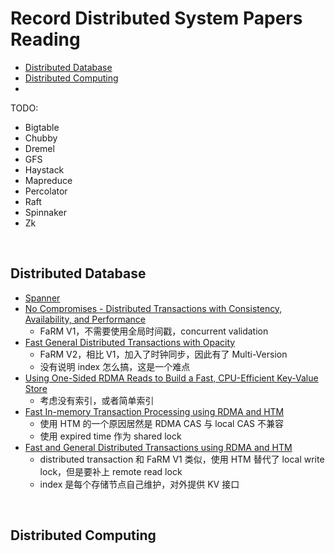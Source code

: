 # Record Distributed System Papers Reading

- [Distributed Database](#distributed_database)
- [Distributed Computing](#distributed_computing)
- []()



TODO:

- Bigtable
- Chubby
- Dremel
- GFS
- Haystack
- Mapreduce
- Percolator
- Raft
- Spinnaker
- Zk


&nbsp;   
<a id="distributed_database"></a>
## Distributed Database

- [Spanner](https://github.com/rsy56640/paper-reading/tree/master/%E5%88%86%E5%B8%83%E5%BC%8F/content/Spanner)
- [No Compromises - Distributed Transactions with Consistency, Availability, and Performance](https://github.com/rsy56640/paper-reading/tree/master/%E5%88%86%E5%B8%83%E5%BC%8F/content/No%20Compromises%20-%20Distributed%20Transactions%20with%20Consistency%2C%20Availability%2C%20and%20Performance)
  - FaRM V1，不需要使用全局时间戳，concurrent validation
- [Fast General Distributed Transactions with Opacity](https://github.com/rsy56640/paper-reading/tree/master/%E5%88%86%E5%B8%83%E5%BC%8F/content/Fast%20General%20Distributed%20Transactions%20with%20Opacity)
  - FaRM V2，相比 V1，加入了时钟同步，因此有了 Multi-Version
  - 没有说明 index 怎么搞，这是一个难点
- [Using One-Sided RDMA Reads to Build a Fast, CPU-Efficient Key-Value Store](https://github.com/rsy56640/paper-reading/tree/master/%E5%88%86%E5%B8%83%E5%BC%8F/content/Using%20One-Sided%20RDMA%20Reads%20to%20Build%20a%20Fast%2C%20CPU-Efficient%20Key-Value%20Store)
  -  考虑没有索引，或者简单索引
- [Fast In-memory Transaction Processing using RDMA and HTM](https://github.com/rsy56640/paper-reading/tree/master/%E5%88%86%E5%B8%83%E5%BC%8F/content/Fast%20In-memory%20Transaction%20Processing%20using%20RDMA%20and%20HTM)
  - 使用 HTM 的一个原因居然是 RDMA CAS 与 local CAS 不兼容
  - 使用 expired time 作为 shared lock
- [Fast and General Distributed Transactions using RDMA and HTM](https://github.com/rsy56640/paper-reading/tree/master/%E5%88%86%E5%B8%83%E5%BC%8F/content/Fast%20and%20General%20Distributed%20Transactions%20using%20RDMA%20and%20HTM)
  - distributed transaction 和 FaRM V1 类似，使用 HTM 替代了 local write lock，但是要补上 remote read lock
  - index 是每个存储节点自己维护，对外提供 KV 接口



&nbsp;   
<a id="distributed_computing"></a>
## Distributed Computing
